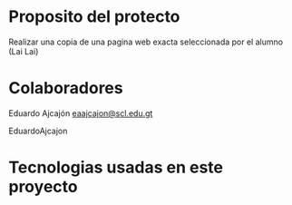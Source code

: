 # Proposito del protecto
 Realizar una copia de una pagina web exacta seleccionada por el alumno (Lai Lai)

# Colaboradores
Eduardo Ajcajón
eaajcajon@scl.edu.gt

EduardoAjcajon

# Tecnologias usadas en este proyecto
